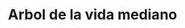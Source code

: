 ---
title: Arbol de la vida mediano
date: 
draft: false

# descripcion
description : Arbol de la vida mediano

materials: Plata 925

color: Plateado

dimensions: 2cm x 2,4cm

code: 02-14-0205

type: "Dijes"

categories: []

price: $4.130,00

price_eftvo: $3.510,00

# Images
# first image will be shown in the product page
images:
  # - image: "images/path_to_image"
  # La ubicacion de las imagenes es imagenes/Dijes/Dijes.Plata/02-14-0205-arbol-de-la-vida-mediano
  - image: "./images/dijes/plata/02-14-0205-arbol-de-la-vida-mediano.JPG"
---
